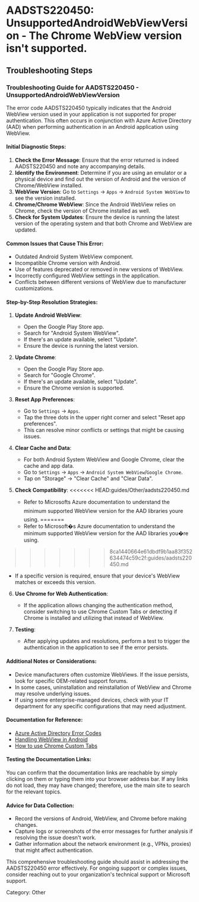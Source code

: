 # AADSTS220450: UnsupportedAndroidWebViewVersion - The Chrome WebView version isn't supported.


## Troubleshooting Steps
### Troubleshooting Guide for AADSTS220450 - UnsupportedAndroidWebViewVersion 

The error code AADSTS220450 typically indicates that the Android WebView version used in your application is not supported for proper authentication. This often occurs in conjunction with Azure Active Directory (AAD) when performing authentication in an Android application using WebView.

#### Initial Diagnostic Steps:
1. **Check the Error Message**: Ensure that the error returned is indeed AADSTS220450 and note any accompanying details.
2. **Identify the Environment**: Determine if you are using an emulator or a physical device and find out the version of Android and the version of Chrome/WebView installed.
3. **WebView Version**: Go to `Settings` -> `Apps` -> `Android System WebView` to see the version installed.
4. **Chrome/Chrome WebView**: Since the Android WebView relies on Chrome, check the version of Chrome installed as well.
5. **Check for System Updates**: Ensure the device is running the latest version of the operating system and that both Chrome and WebView are updated.

#### Common Issues that Cause This Error:
- Outdated Android System WebView component.
- Incompatible Chrome version with Android.
- Use of features deprecated or removed in new versions of WebView.
- Incorrectly configured WebView settings in the application.
- Conflicts between different versions of WebView due to manufacturer customizations.

#### Step-by-Step Resolution Strategies:
1. **Update Android WebView**:
   - Open the Google Play Store app.
   - Search for "Android System WebView".
   - If there's an update available, select "Update".
   - Ensure the device is running the latest version.

2. **Update Chrome**:
   - Open the Google Play Store app.
   - Search for "Google Chrome".
   - If there's an update available, select "Update".
   - Ensure the Chrome version is supported.

3. **Reset App Preferences**:
   - Go to `Settings` -> `Apps`.
   - Tap the three dots in the upper right corner and select "Reset app preferences". 
   - This can resolve minor conflicts or settings that might be causing issues.

4. **Clear Cache and Data**: 
   - For both Android System WebView and Google Chrome, clear the cache and app data.
   - Go to `Settings` -> `Apps` -> `Android System WebView`/`Google Chrome`.
   - Tap on "Storage" -> "Clear Cache" and "Clear Data".

5. **Check Compatibility**: 
<<<<<<< HEAD:guides/Other/aadsts220450.md
   - Refer to Microsofts Azure documentation to understand the minimum supported WebView version for the AAD libraries youre using.
=======
   - Refer to Microsoft�s Azure documentation to understand the minimum supported WebView version for the AAD libraries you�re using.
>>>>>>> 8ca1440664e61dbdf9b1aa83f352634474c59c2f:guides/aadsts220450.md
   - If a specific version is required, ensure that your device's WebView matches or exceeds this version.

6. **Use Chrome for Web Authentication**:
   - If the application allows changing the authentication method, consider switching to use Chrome Custom Tabs or detecting if Chrome is installed and utilizing that instead of WebView.

7. **Testing**:
   - After applying updates and resolutions, perform a test to trigger the authentication in the application to see if the error persists.

#### Additional Notes or Considerations:
- Device manufacturers often customize WebViews. If the issue persists, look for specific OEM-related support forums.
- In some cases, uninstallation and reinstallation of WebView and Chrome may resolve underlying issues.
- If using some enterprise-managed devices, check with your IT department for any specific configurations that may need adjustment.

#### Documentation for Reference:
- [Azure Active Directory Error Codes](https://learn.microsoft.com/en-us/azure/active-directory/develop/v2-advanced-protocols)
- [Handling WebView in Android](https://developer.android.com/guide/webapps/webview)
- [How to use Chrome Custom Tabs](https://developer.chrome.com/docs/m86/android/custom-tabs/)

#### Testing the Documentation Links:
You can confirm that the documentation links are reachable by simply clicking on them or typing them into your browser address bar. If any links do not load, they may have changed; therefore, use the main site to search for the relevant topics.

#### Advice for Data Collection:
- Record the versions of Android, WebView, and Chrome before making changes.
- Capture logs or screenshots of the error messages for further analysis if resolving the issue doesn't work.
- Gather information about the network environment (e.g., VPNs, proxies) that might affect authentication.

This comprehensive troubleshooting guide should assist in addressing the AADSTS220450 error effectively. For ongoing support or complex issues, consider reaching out to your organization's technical support or Microsoft support.

Category: Other